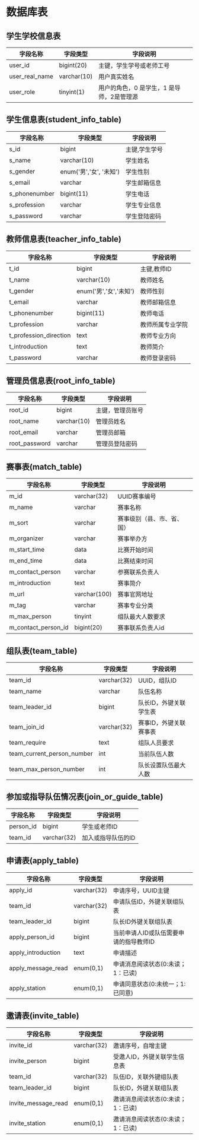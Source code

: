 # 数据库表

## 学生学校信息表
| 字段名称 | 字段类型 | 字段说明 |
|---|---|---|
user_id | bigint(20) | 主键，学生学号或老师工号
user_real_name | varchar(10) | 用户真实姓名
user_role | tinyint(1) | 用户的角色，0 是学生，1 是导师，2是管理源

## 学生信息表(student_info_table)

| 字段名称 | 字段类型 | 字段说明 |
|---|---|---|
s_id | bigint |  主键,学生学号
s_name | varchar(10) | 学生姓名
s_gender | enum('男','女', '未知') | 学生性别
s_email | varchar | 学生邮箱信息
s_phonenumber | bigint(11) | 学生电话
s_profession | varchar | 学生专业信息
s_password | varchar | 学生登陆密码

## 教师信息表(teacher_info_table)

| 字段名称 | 字段类型 | 字段说明 |
|---|---|---|
t_id | bigint |  主键,教师ID
t_name | varchar(10) | 教师姓名
t_gender | enum('男','女','未知') | 教师性别
t_email | varchar | 教师邮箱信息
t_phonenumber | bigint(11) | 教师电话
t_profession | varchar | 教师所属专业学院
t_profession_direction | text | 教师专业方向
t_introduction | text | 教师简介
t_password | varchar | 教师登录密码

## 管理员信息表(root_info_table)

| 字段名称 | 字段类型 | 字段说明 |
|---|---|---|
root_id | bigint | 主键，管理员账号
root_name | varchar(10) | 管理员姓名
root_email | varchar | 管理员邮箱
root_password | varchar | 管理员登陆密码

## 赛事表(match_table)

| 字段名称 | 字段类型 | 字段说明 |
|---|---|---|
m_id | varchar(32) | UUID赛事编号
m_name | varchar | 赛事名称
m_sort | varchar | 赛事级别（县、市、省、国）
m_organizer | varchar | 赛事举办方
m_start_time | data | 比赛开始时间
m_end_time | data | 比赛结束时间
m_contact_person | varchar | 参赛联系负责人
m_introduction | text | 赛事简介
m_url | varchar(100) | 赛事官网地址
m_tag | varchar | 赛事专业分类
m_max_person | tinyint | 组队最大人数要求
m_contact_person_id | bigint(20) | 赛事联系负责人id

## 组队表(team_table)

| 字段名称 | 字段类型 | 字段说明 |
|---|---|---|
team_id | varchar(32) | UUID，组队ID
team_name | varchar | 队伍名称
team_leader_id | bigint | 队长ID，外键关联学生表
team_join_id | varchar(32) | 赛事ID，外键关联赛事表
team_require | text | 组队人员要求
team_current_person_number | int | 当前队伍人数
team_max_person_number | int | 队长设置队伍最大人数

<!-- ## 队伍成员信息表(teamer_table)

| 字段名称 | 字段类型 | 字段说明 |
|---|---|---|
team_id | varchar(32) | 外键关联组队表
teacher_id | bigint | 指导教师ID，外键管理教师信息表
student_id | bigint | 其他队员ID，外键关联学生信息表 -->

<!-- ### 学生组队情况表(student_join_team_table)

| 字段名称 | 字段类型 | 字段说明 |
|---|---|---|
s_id | bigint | 学生ID，外键关联学生信息表
team_id | int | 学生加入的队伍ID，外键关联组队表(s_id,team_id联合主键)

### 教师指导队伍情况表(teacher_guide_team_table)

| 字段名称 | 字段类型 | 字段说明 |
|---|---|---|
t_id | bigint | 教师ID，外键关联教师信息表
team_id | int | 教师指导队伍ID，外键关联组队表(t_id,team_id联合主键)
team_leader_id | bigint | 队长ID，外键关联组队表 -->

## 参加或指导队伍情况表(join_or_guide_table)

| 字段名称 | 字段类型 | 字段说明 |
|---|---|---|
person_id | bigint | 学生或老师ID
team_id | varchar(32) | 加入或指导队伍的ID

## 申请表(apply_table)

| 字段名称 | 字段类型 | 字段说明 |
|---|---|---|
apply_id | varchar(32) | 申请序号，UUID主键
team_id | varchar(32) | 申请队伍ID，外键关联组队表
team_leader_id | bigint | 队长ID外键关联组队表
apply_person_id | bigint | 当前申请人ID或队伍需要申请的指导教师ID
apply_introduction | text | 申请描述
apply_message_read | enum(0,1) | 申请消息阅读状态(0:未读；1：已读)
apply_station | enum(0,1) | 申请同意状态(0:未统一；1:已同意)

## 邀请表(invite_table)

| 字段名称 | 字段类型 | 字段说明 |
|---|---|---|
invite_id | varchar(32) | 邀请序号，自增主键
invite_person | bigint | 受邀人ID，外键关联学生信息表
team_id | varchar(32) | 队伍ID，关联外键组队表
team_leader_id | bigint | 队长ID，外键关联组队表
invite_message_read |  enum(0,1) | 邀请消息阅读状态(0:未读；1：已读)
invite_station |  enum(0,1) | 邀请消息阅读状态(0:未读；1：已读)
